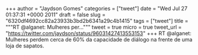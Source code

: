 
+++
author = "Jaydson Gomes"
categories = ["tweet"]
date = "Wed Jul 27 01:37:31 +0000 2011"
draft = false
slug = "6320df4692cc82a23933b3bd2b6341a29c4b1415"
tags = ["tweet"]
title = """RT @alganet: Mulheres per..."""
tweet = true
micro = true
tweet_url = "https://twitter.com/jaydson/status/96031427413553153"
+++
RT @alganet: Mulheres perdem cerca de 60% da capacidade de diálogo na frente de uma loja de sapatos.
